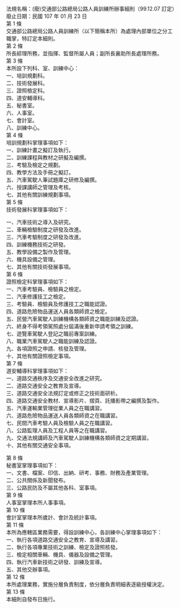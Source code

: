 法規名稱：(廢)交通部公路總局公路人員訓練所辦事細則（99.12.07 訂定）  
廢止日期：民國 107 年 01 月 23 日  
第 1 條  
交通部公路總局公路人員訓練所（以下簡稱本所）為處理內部單位之分工  
職掌，特訂定本細則。  
第 2 條  
所長綜理所務，並指揮、監督所屬人員；副所長襄助所長處理所務。  
第 3 條  
本所設下列科、室、訓練中心：  
一、培訓規劃科。  
二、技術發展科。  
三、證照檢定科。  
四、道安輔導科。  
五、秘書室。  
六、人事室。  
七、會計室。  
八、訓練中心。  
第 4 條  
培訓規劃科掌理事項如下：  
一、訓練計畫之擬訂及執行。  
二、訓練課程與教材之研擬及編撰。  
三、考驗及檢定之規劃。  
四、教學方法及手冊之擬訂。  
五、汽車駕駛人筆試題庫之研修及編撰。  
六、授課講師之管理及考核。  
七、其他有關訓練規劃事項。  
第 5 條  
技術發展科掌理事項如下：  


一、汽車技術之導入及研究。  
二、車輛檢驗制度之研發及改進。  
三、汽車考驗制度之研發及改進。  
四、訓練機務技術之研發。  
五、教學設備之製作及管理。  
六、機具設備之管理。  
七、其他有關技術發展事項。  
第 6 條  
證照檢定科掌理事項如下：  
一、汽車考驗員、檢驗員之檢定。  
二、汽車修護技工之檢定。  
三、考驗員、檢驗員及修護技工之職能認證。  
四、道路危險物品運送人員各類師資之檢定。  
五、民營汽車駕駛人訓練機構各類師資之職能訓練及認證。  
六、終身不得考領駕照處分屆滿後重新申請考領之訓練。  
七、遊覽車駕駛人登記之職前專案訓練。  
八、職業汽車駕駛人之職能訓練及認證。  
九、各項證照之申請、核發及管理。  
十、其他有關證照檢定事項。  
第 7 條  
道安輔導科掌理事項如下：  
一、道路交通秩序及交通安全改進之研究。  
二、道路交通安全之教育及宣導。  
三、道路交通安全法規訂定或修正之技術面研析。  
四、道路交通安全教材、宣導影片、摺頁、託播影帶之編撰及製作。  
五、汽車運輸業管理從業人員之在職講習。  
六、道路危險物品運送人員各類師資之在職講習。  
七、民間汽車考驗人員及檢驗人員之在職講習。  
八、公路監理人員及工程人員等之在職講習。  
九、交通法規講師及汽車駕駛人訓練機構各類師資之定期講習。  
十、其他有關交通安全事項。  


第 8 條  
秘書室掌理事項如下：  
一、文書、檔案、印信、出納、研考、事務、財務及產業管理。  
二、公共關係及新聞發布。  
三、公路民防及不屬其他各科、室事項。  
第 9 條  
人事室掌理本所人事事項。  
第 10 條  
會計室掌理本所歲計、會計及統計事項。  
第 11 條  
本所為應轄區業務需要，得設訓練中心，各訓練中心掌理事項如下：  
一、執行各項道路交通安全之教育、宣導及講習。  
二、執行各項專業技術之訓練、檢定及證照核發。  
三、檢定相關車輛、機具、儀器及設備之管理。  
四、執行汽車新技術之研發、訓練及宣導。  
五、其他交辦事項。  
第 12 條  
本所處理業務，實施分層負責制度，依分層負責明細表逐級授權決定。  
第 13 條  
本細則自發布日施行。  


